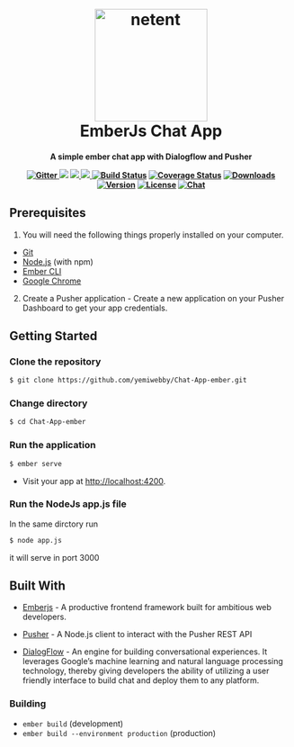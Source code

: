 
<h1 align="center">
  <br>
  <a href="https://github.com/usamahamed/Chat-App"><img src="https://encrypted-tbn0.gstatic.com/images?q=tbn:ANd9GcQ83frxv5z5wQeXS7_D4dsEyMsIDS7_RNTQX2XUEyDP7FFobqy5" alt="netent" width="200"></a>
  <br>
  EmberJs Chat App
  <br>
</h1>

<h4 align="center">A simple ember chat app with Dialogflow and Pusher
<p align="center">
  <a href="https://github.com/usamahamed/Chat-App">
    <img src="https://badge.fury.io/js/electron-markdownify.svg"
         alt="Gitter">
  </a>
  <a href="https://github.com/usamahamed/Chat-App"><img src="https://badges.gitter.im/amitmerchant1990/electron-markdownify.svg"></a>
  <a href="https://github.com/usamahamed/Chat-App">
      <img src="https://img.shields.io/badge/SayThanks.io-%E2%98%BC-1EAEDB.svg">
  </a>
  <a href="https://github.com/usamahamed/Chat-App">
    <img src="https://img.shields.io/badge/$-donate-ff69b4.svg?maxAge=2592000&amp;style=flat">
  </a>
  <a href="https://github.com/usamahamed/Chat-App"><img src="https://img.shields.io/circleci/project/vuejs/vue/dev.svg" alt="Build Status"></a>
  <a href="https://github.com/usamahamed/SlotMachine-Frontend"><img src="https://img.shields.io/codecov/c/github/vuejs/vue/dev.svg" alt="Coverage Status"></a>
  <a href="https://github.com/usamahamed/SlotMachine-Frontend"><img src="https://img.shields.io/npm/dm/vue.svg" alt="Downloads"></a>
  <a href="https://github.com/usamahamed/SlotMachine-Frontend"><img src="https://img.shields.io/npm/v/vue.svg" alt="Version"></a>
  <a href="https://github.com/usamahamed/SlotMachine-Frontend"><img src="https://img.shields.io/npm/l/vue.svg" alt="License"></a>
  <a href="https://github.com/usamahamed/SlotMachine-Frontend"><img src="https://img.shields.io/badge/chat-on%20discord-7289da.svg" alt="Chat"></a>

</p>


## Prerequisites
1. You will need the following things properly installed on your computer.

* [Git](https://git-scm.com/)
* [Node.js](https://nodejs.org/) (with npm)
* [Ember CLI](https://ember-cli.com/)
* [Google Chrome](https://google.com/chrome/)

2. Create a Pusher application - Create a new application on your Pusher Dashboard to get your app credentials.

## Getting Started

### Clone the repository
```bash
$ git clone https://github.com/yemiwebby/Chat-App-ember.git
```

### Change directory
```bash
$ cd Chat-App-ember
```

### Run the application
```bash
$ ember serve
```

* Visit your app at [http://localhost:4200](http://localhost:4200).

### Run the NodeJs app.js file

In the same dirctory run

```bash
$ node app.js
```
it will serve in port 3000 
## Built With

* [Emberjs](https://www.emberjs.com/) - A productive frontend framework built for ambitious web developers.

* [Pusher](https://pusher.com/) - A Node.js client to interact with the Pusher REST API

* [DialogFlow](https://dialogflow.com/) - An engine for building conversational experiences. It leverages Google’s machine learning and natural language processing technology, thereby giving developers the ability of utilizing a user friendly interface to build chat and deploy them to any platform.


### Building

* `ember build` (development)
* `ember build --environment production` (production)
